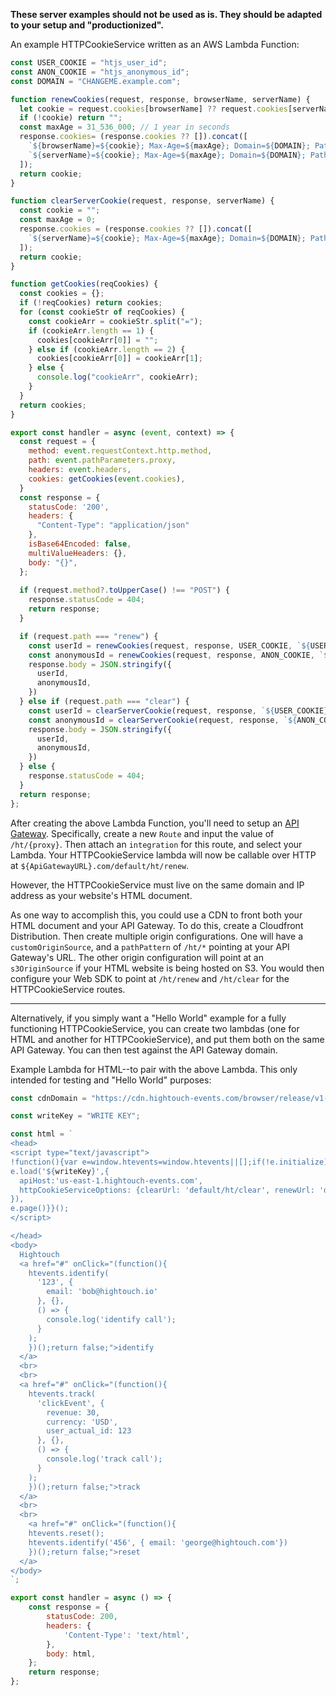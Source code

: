 **These server examples should not be used as is. They should be adapted to your setup and "productionized".**

An example HTTPCookieService written as an AWS Lambda Function:

```Javascript
const USER_COOKIE = "htjs_user_id";
const ANON_COOKIE = "htjs_anonymous_id";
const DOMAIN = "CHANGEME.example.com";

function renewCookies(request, response, browserName, serverName) {
  let cookie = request.cookies[browserName] ?? request.cookies[serverName];
  if (!cookie) return "";
  const maxAge = 31_536_000; // 1 year in seconds
  response.cookies= (response.cookies ?? []).concat([
    `${browserName}=${cookie}; Max-Age=${maxAge}; Domain=${DOMAIN}; Path=/; SameSite=Lax;`,
    `${serverName}=${cookie}; Max-Age=${maxAge}; Domain=${DOMAIN}; Path=/; SameSite=Lax; httpOnly=true;`,
  ]);
  return cookie;
}

function clearServerCookie(request, response, serverName) {
  const cookie = "";
  const maxAge = 0;
  response.cookies = (response.cookies ?? []).concat([
    `${serverName}=${cookie}; Max-Age=${maxAge}; Domain=${DOMAIN}; Path=/; SameSite=Lax; httpOnly;`,
  ]);
  return cookie;
}

function getCookies(reqCookies) {
  const cookies = {};
  if (!reqCookies) return cookies;
  for (const cookieStr of reqCookies) {
    const cookieArr = cookieStr.split("=");
    if (cookieArr.length == 1) {
      cookies[cookieArr[0]] = "";
    } else if (cookieArr.length == 2) {
      cookies[cookieArr[0]] = cookieArr[1]; 
    } else {
      console.log("cookieArr", cookieArr);
    }
  }
  return cookies;
}

export const handler = async (event, context) => {
  const request = {
    method: event.requestContext.http.method,
    path: event.pathParameters.proxy,
    headers: event.headers,
    cookies: getCookies(event.cookies),
  }
  const response = {
    statusCode: '200',
    headers: {
      "Content-Type": "application/json"
    },
    isBase64Encoded: false,
    multiValueHeaders: {},
    body: "{}",
  };
    
  if (request.method?.toUpperCase() !== "POST") {
    response.statusCode = 404;
    return response;
  }

  if (request.path === "renew") {
    const userId = renewCookies(request, response, USER_COOKIE, `${USER_COOKIE}_srvr`);
    const anonymousId = renewCookies(request, response, ANON_COOKIE, `${ANON_COOKIE}_srvr`);
    response.body = JSON.stringify({
      userId,
      anonymousId,
    })
  } else if (request.path === "clear") {
    const userId = clearServerCookie(request, response, `${USER_COOKIE}_srvr`);
    const anonymousId = clearServerCookie(request, response, `${ANON_COOKIE}_srvr`);
    response.body = JSON.stringify({
      userId,
      anonymousId,
    })
  } else {
    response.statusCode = 404;
  }
  return response;
};
```

After creating the above Lambda Function, you'll need to setup an [API Gateway](https://aws.amazon.com/api-gateway/). Specifically, create a new `Route` and input the value of `/ht/{proxy}`. Then attach an `integration` for this route, and select your Lambda. Your HTTPCookieService lambda will now be callable over HTTP at `${ApiGatewayURL}.com/default/ht/renew`.

However, the HTTPCookieService must live on the same domain and IP address as your website's HTML document.

As one way to accomplish this, you could use a CDN to front both your HTML document and your API Gateway. To do this, create a Cloudfront Distribution. Then create multiple origin configurations. One will have a `customOriginSource`, and a `pathPattern` of `/ht/*` pointing at your API Gateway's URL. The other origin configuration will point at an `s3OriginSource` if your HTML website is being hosted on S3. You would then configure your Web SDK to point at `/ht/renew` and `/ht/clear` for the HTTPCookieService routes.

---

Alternatively, if you simply want a "Hello World" example for a fully functioning HTTPCookieService, you can create two lambdas (one for HTML and another for HTTPCookieService), and put them both on the same API Gateway. You can then test against the API Gateway domain.

Example Lambda for HTML--to pair with the above Lambda. This only intended for testing and "Hello World" purposes:

```Javascript
const cdnDomain = "https://cdn.hightouch-events.com/browser/release/v1-latest/events.min.js";

const writeKey = "WRITE KEY";

const html = `
<head>
<script type="text/javascript">
!function(){var e=window.htevents=window.htevents||[];if(!e.initialize)if(e.invoked)window.console&&console.error&&console.error("Hightouch snippet included twice.");else{e.invoked=!0,e.methods=["trackSubmit","trackClick","trackLink","trackForm","pageview","identify","reset","group","track","ready","alias","debug","page","once","off","on","addSourceMiddleware","addIntegrationMiddleware","setAnonymousId","addDestinationMiddleware"],e.factory=function(t){return function(){var n=Array.prototype.slice.call(arguments);return n.unshift(t),e.push(n),e}};for(var t=0;t<e.methods.length;t++){var n=e.methods[t];e[n]=e.factory(n)}e.load=function(t,n){var o=document.createElement("script");o.type="text/javascript",o.async=!0,o.src="${cdnDomain}";var r=document.getElementsByTagName("script")[0];r.parentNode.insertBefore(o,r),e._loadOptions=n,e._writeKey=t},e.SNIPPET_VERSION="0.0.1",
e.load('${writeKey}',{
  apiHost:'us-east-1.hightouch-events.com',
  httpCookieServiceOptions: {clearUrl: 'default/ht/clear', renewUrl: 'default/ht/renew', backoff: 5000},
}),
e.page()}}();
</script>

</head>
<body>
  Hightouch
  <a href="#" onClick="(function(){
    htevents.identify(
      '123', {
        email: 'bob@hightouch.io'
      }, {},
      () => {
        console.log('identify call');
      }
    );
    })();return false;">identify
  </a>
  <br>
  <br>
  <a href="#" onClick="(function(){
    htevents.track(
      'clickEvent', {
        revenue: 30,
        currency: 'USD',
        user_actual_id: 123
      }, {},
      () => {
        console.log('track call');
      }
    );
    })();return false;">track
  </a>
  <br>
  <br>
    <a href="#" onClick="(function(){
    htevents.reset();
    htevents.identify('456', { email: 'george@hightouch.com'})
    })();return false;">reset
  </a>
</body>
`;

export const handler = async () => {
    const response = {
        statusCode: 200,
        headers: {
            'Content-Type': 'text/html',
        },
        body: html,
    };
    return response;
};

```